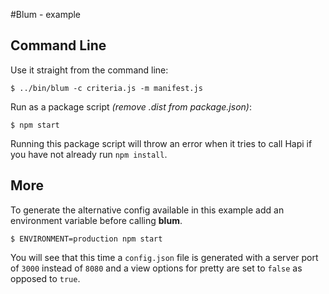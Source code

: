 #Blum - example



## Command Line

Use it straight from the command line:

	$ ../bin/blum -c criteria.js -m manifest.js

Run as a package script *(remove .dist from package.json)*:

	$ npm start
	
Running this package script will throw an error when it tries to call Hapi if you have not already run `npm install`.

## More
To generate the alternative config available in this example add an environment variable before calling **blum**.

	$ ENVIRONMENT=production npm start
	
You will see that this time a `config.json` file is generated with a server port of `3000` instead of `8080` and a view options for pretty are set to `false` as opposed to `true`.